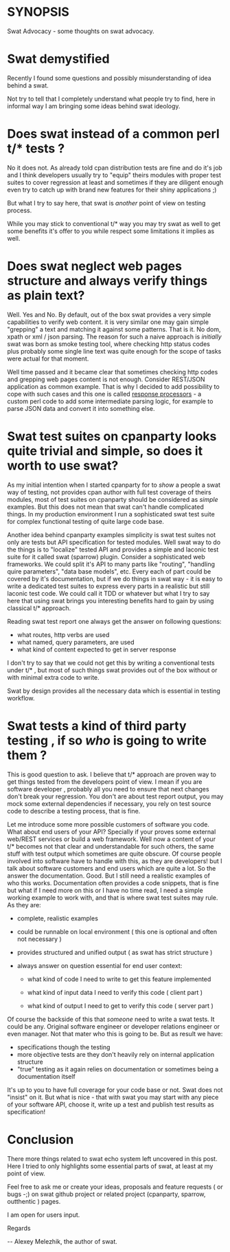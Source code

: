 # SYNOPSIS

Swat Advocacy - some thoughts on swat advocacy.

# Swat demystified 


Recently I found some questions and possibly misunderstanding of idea behind a swat.

Not try to tell that I completely understand what people try to find, here in informal
way I am bringing some ideas behind swat ideology.


# Does swat instead of a common perl t/* tests ?

No it does not. As already told cpan distribution tests are fine and do it's job
and I think developers usually try to "equip" theirs modules with proper test suites
to cover regression at least and sometimes if they are diligent enough even try to
catch up with brand new features for their shiny applications ;)

But what I try to say here, that swat is _another_ point of view on testing process.

While you may stick to conventional t/* way you may try swat as well to get some 
benefits it's offer to you while respect some limitations it implies as well.

# Does swat neglect web pages structure and always verify things as plain text?

Well. Yes and No. By default, out of the box swat provides a very simple capabilities
to verify web content. it is very similar one may gain simple "grepping" a text and 
matching it against some patterns. That is it. No dom, xpath or xml / json parsing.
The reason for such a naive approach is _initially_ swat was born as smoke testing tool,
where checking http status codes plus probably some single line text was quite enough 
for the scope of tasks were actual for that moment.

Well time passed and it became clear that sometimes checking http codes and grepping 
web pages content is not enough. Consider REST/JSON application as common example.
That is why I decided to add possibility to cope with such cases and this one is 
called [response processors](https://github.com/melezhik/swat#process-http-responses) - a custom perl code to add some intermediate parsing logic,
for example to parse JSON data and convert it into something else.


# Swat test suites on cpanparty looks quite trivial and simple, so does it worth to use swat?

As my initial intention when I started cpanparty for to _show_ a people a swat way of testing,
not provides cpan author with full test coverage of theirs modules, most of test suites on cpanparty
should be considered as _simple_ examples. But this does not mean that swat can't handle complicated
things. In my production environment I run a sophisticated swat test suite for complex functional testing
of quite large code base. 

Another idea behind cpanparty examples simplicity is swat test suites not only are tests but
API specification for tested modules. Well swat way to do the things is to "localize" tested API
and provides a simple and laconic test suite for it called swat (sparrow) plugin. Consider a sophisticated
web frameworks. We could split it's API to many parts like "routing", "handling quire parameters", "data base models", etc. Every each of part could be covered by it's documentation, but if we 
do things in swat way - it is easy to write a dedicated test suites to express every parts in
a realistic but still laconic test code. We could call it TDD or whatever but what I try to say here
that using swat brings you interesting benefits hard to gain by using classical t/* approach.


Reading swat test report one always get the answer on following questions:

* what routes, http verbs are used
* what named, query parameters, are used
* what kind of content expected to get in server response

I don't try to say that we could not get this by writing a conventional tests under t/* , but
most of such things swat provides out of the box without or with minimal extra code to write.

Swat by design provides all the necessary data which is essential in testing workflow.

# Swat tests a kind of third party testing , if so _who_ is going to write them ?

This is good question to ask. I believe that t/* approach are proven way to get things tested
from the developers point of view. I mean if you are software developer , probably all you need
to ensure that next changes don't break your regression. You don't are about test report output,
you may mock some external dependencies if necessary, you rely on test source code to
describe a testing process, that is fine.

Let me introduce some more possible customers of software you code. What about end users of your API?
Specially if your proves some external web/REST services or build a web framework.
Well now a content of your t/* becomes not that clear and understandable for such others, the same stuff
with test output which sometimes are quite obscure. Of course people involved into software have to
handle with this, as they are developers! but I talk about software customers and end users which
are quite a lot. So the answer the documentation. Good. But I still need a realistic examples
of who this works. Documentation often provides a code snippets, that is fine but what if I need
more on this or I have no time read, I need a simple working example to work with, and that is
where swat test suites may rule. As they are:

* complete, realistic examples

* could be runnable on local environment ( this one is optional and often not necessary )

* provides structured and unified output ( as swat has strict structure )

* always answer on question essential for end user context:

    * what kind of code I need to write to get this feature implemented

    * what kind of input data I need to verify this code ( client part )

    * what kind of output I need to get to verify this code ( server part )


Of course the backside of this that _someone_ need to write a swat tests. It could be any.
Original software engineer or developer relations engineer or even manager. Not that mater
who this is going to be. But as result we have:

* specifications though the testing
* more objective tests are they don't heavily rely on internal application structure
* "true" testing as it again relies on documentation or sometimes being a documentation itself

It's up to you to have full coverage for your code base or not. Swat does not "insist" on it.
But what is nice - that with swat you may start with any piece of your software API, choose it,
write up a test and publish test results as specification!


  
# Conclusion

There more things related to swat echo system left uncovered in this post. 
Here I tried to only highlights some essential parts of swat, at least at my point of view. 

Feel free to ask me or create your ideas, proposals and feature requests ( or bugs -;) on swat github project
or related project (cpanparty, sparrow, outthentic ) pages. 

I am open for users input.

Regards

-- Alexey Melezhik, the author of swat.

 

 
